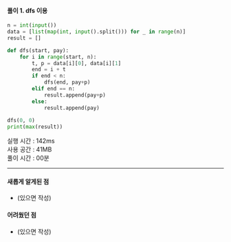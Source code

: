 #### 풀이 1. dfs 이용

```python
n = int(input())
data = [list(map(int, input().split())) for _ in range(n)]
result = []

def dfs(start, pay):
    for i in range(start, n):
        t, p = data[i][0], data[i][1]
        end = i + t
        if end < n:
            dfs(end, pay+p)
        elif end == n:
            result.append(pay+p)
        else:
            result.append(pay)
            
dfs(0, 0)
print(max(result))
```

실행 시간 : 142ms    
사용 공간 : 41MB  
풀이 시간 : 00분  

--- 

#### 새롭게 알게된 점
  + (있으면 작성)

#### 어려웠던 점
  + (있으면 작성)
  
